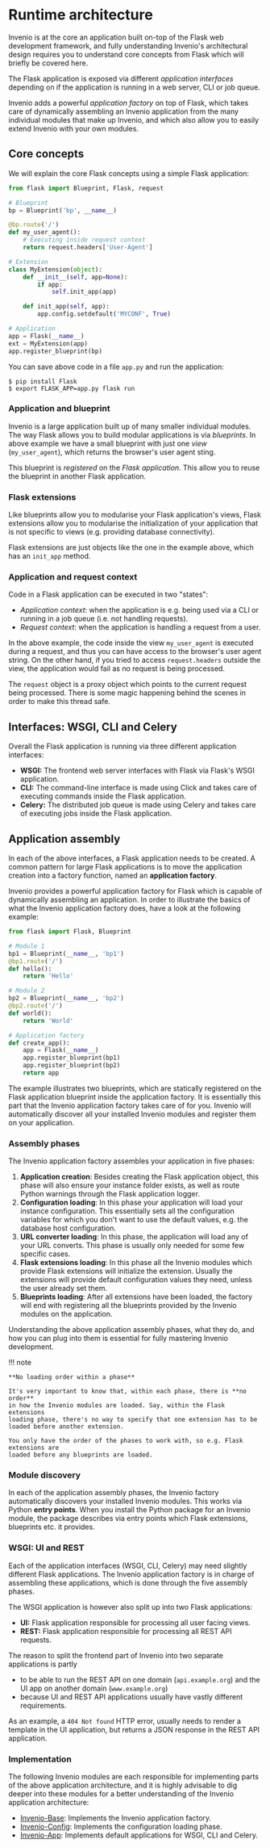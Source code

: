 # Runtime architecture

Invenio is at the core an application built on-top of the Flask web
development framework, and fully understanding Invenio's architectural design
requires you to understand core concepts from Flask which will briefly be
covered here.

The Flask application is exposed via different *application interfaces*
depending on if the application is running in a web server, CLI or job queue.

Invenio adds a powerful *application factory* on top of Flask, which takes
care of dynamically assembling an Invenio application from the many individual
modules that make up Invenio, and which also allow you to easily extend
Invenio with your own modules.

## Core concepts

We will explain the core Flask concepts using a simple Flask application:

```python
from flask import Blueprint, Flask, request

# Blueprint
bp = Blueprint('bp', __name__)

@bp.route('/')
def my_user_agent():
    # Executing inside request context
    return request.headers['User-Agent']

# Extension
class MyExtension(object):
    def __init__(self, app=None):
        if app:
            self.init_app(app)

    def init_app(self, app):
        app.config.setdefault('MYCONF', True)

# Application
app = Flask(__name__)
ext = MyExtension(app)
app.register_blueprint(bp)
```

You can save above code in a file ``app.py`` and run the application:

```console
$ pip install Flask
$ export FLASK_APP=app.py flask run
```

### Application and blueprint

Invenio is a large application built up of many smaller individual modules. The
way Flask allows you to build modular applications is via *blueprints*.
In above example we have a small blueprint with just one *view*
(``my_user_agent``), which returns the browser's user agent sting.

This blueprint is *registered* on the *Flask application*. This allow you
to reuse the blueprint in another Flask application.

### Flask extensions

Like blueprints allow you to modularise your Flask application's views,
Flask extensions allow you to modularise the initialization of your application
that is not specific to views (e.g. providing database connectivity).

Flask extensions are just objects like the one in the example above, which has
an ``init_app`` method.

### Application and request context

Code in a Flask application can be executed in two "states":

- *Application context*: when the application is e.g. being used via a CLI
  or running in a job queue (i.e. not handling requests).
- *Request context*: when the application is handling a request from a user.

In the above example, the  code inside the view ``my_user_agent`` is executed
during a request, and thus you can have access to the browser's user agent
string. On the other hand, if you tried to access ``request.headers`` outside
the view, the application would fail as no request is being processed.

The ``request`` object is a proxy object which points to the current request
being processed. There is some magic happening behind the scenes in order to
make this thread safe.

## Interfaces: WSGI, CLI and Celery

Overall the Flask application is running via three different application
interfaces:

- **WSGI:** The frontend web server interfaces with Flask via Flask's WSGI
  application.
- **CLI:** The command-line interface is made using Click and takes care of
  executing commands inside the Flask application.
- **Celery:** The distributed job queue is made using Celery and takes care of
  executing jobs inside the Flask application.

## Application assembly

In each of the above interfaces, a Flask application needs to be created.
A common pattern for large Flask applications is to move the application
creation into a factory function, named an **application factory**.

Invenio provides a powerful application factory for Flask which is capable of
dynamically assembling an application. In order to illustrate the basics of
what the Invenio application factory does, have a look at the following
example:

```python
from flask import Flask, Blueprint

# Module 1
bp1 = Blueprint(__name__, 'bp1')
@bp1.route('/')
def hello():
    return 'Hello'

# Module 2
bp2 = Blueprint(__name__, 'bp2')
@bp2.route('/')
def world():
    return 'World'

# Application factory
def create_app():
    app = Flask(__name__)
    app.register_blueprint(bp1)
    app.register_blueprint(bp2)
    return app
```

The example illustrates two blueprints, which are statically registered on the
Flask application blueprint inside the application factory. It is essentially
this part that the Invenio application factory takes care of for you. Invenio
will automatically discover all your installed Invenio modules and register
them on your application.

### Assembly phases

The Invenio application factory assembles your application in five phases:

1. **Application creation**: Besides creating the Flask application object,
   this phase will also ensure your instance folder exists, as well as route
   Python warnings through the Flask application logger.
2. **Configuration loading**: In this phase your application will load your
   instance configuration. This essentially sets all the configuration
   variables for which you don't want to use the default values, e.g.  the
   database host configuration.
3. **URL converter loading**: In this phase, the application will load any of
   your URL converts. This phase is usually only needed for some few specific
   cases.
4. **Flask extensions loading**: In this phase all the Invenio modules which
   provide Flask extensions will initialize the extension. Usually the
   extensions will provide default configuration values they need, unless the
   user already set them.
5. **Blueprints loading**: After all extensions have been loaded, the factory
   will end with registering all the blueprints provided by the Invenio modules
   on the application.

Understanding the above application assembly phases, what they do, and how you
can plug into them is essential for fully mastering Invenio development.

!!! note

    **No loading order within a phase**

    It's very important to know that, within each phase, there is **no order**
    in how the Invenio modules are loaded. Say, within the Flask extensions
    loading phase, there's no way to specify that one extension has to be
    loaded before another extension.

    You only have the order of the phases to work with, so e.g. Flask extensions are
    loaded before any blueprints are loaded.

### Module discovery

In each of the application assembly phases, the Invenio factory automatically
discovers your installed Invenio modules. This works via Python
**entry points**. When you install the Python package for an Invenio module,
the package describes via entry points which Flask extensions, blueprints etc.
it provides.

### WSGI: UI and REST

Each of the application interfaces (WSGI, CLI, Celery) may need slightly
different Flask applications. The Invenio application factory is in charge
of assembling these applications, which is done through the five assembly
phases.

The WSGI application is however also split up into two Flask applications:

- **UI:** Flask application responsible for processing all user facing views.
- **REST:** Flask application responsible for processing all REST API requests.

The reason to split the frontend part of Invenio into two separate applications
is partly

- to be able to run the REST API on one domain (``api.example.org``) and the
  UI app on another domain (``www.example.org``)
- because UI and REST API applications usually have vastly different
  requirements.

As an example, a ``404 Not found`` HTTP error, usually needs to render a
template in the UI application, but returns a JSON response in the REST API
application.

### Implementation

The following Invenio modules are each responsible for implementing parts of the
above application architecture, and it is highly advisable to dig deeper into
these modules for a better understanding of the Invenio application
architecture:

- [Invenio-Base](https://invenio-base.readthedocs.io): Implements the Invenio
  application factory.
- [Invenio-Config](https://invenio-config.readthedocs.io): Implements the
  configuration loading phase.
- [Invenio-App](https://invenio-app.readthedocs.io): Implements default
  applications for WSGI, CLI and Celery.
